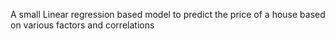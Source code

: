 A small Linear regression based model to predict the price of a house based on various factors and correlations
